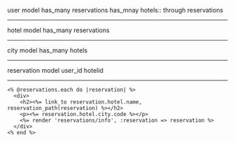 user model
has_many reservations
has_mnay hotels:: through reservations
_________________________


hotel model
has_many reservations
_________________________


city model
has_many hotels
_________________________


reservation model
user_id
hotelid
_________________________


    <% @reservations.each do |reservation| %>
      <div>
        <h2><%= link_to reservation.hotel.name, reservation_path(reservation) %></h2>
        <p><%= reservation.hotel.city.code %></p>
        <%= render 'reservations/info', :reservation => reservation %>
      </div>
    <% end %>